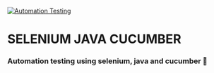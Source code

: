 [![Automation Testing](https://github.com/rhezahh/selenium-java-cucumber/actions/workflows/maven-ci.yml/badge.svg?branch=master)](https://github.com/rhezahh/selenium-java-cucumber/actions/workflows/maven-ci.yml)

# SELENIUM JAVA CUCUMBER
### Automation testing using selenium, java and cucumber 👻
